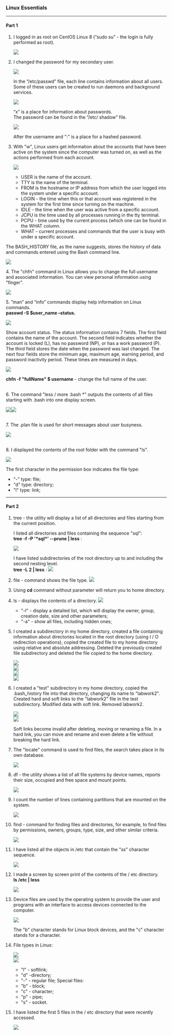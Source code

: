  ### Linux Essentials

---------
#### Part 1
1. I logged in as root on CentOS Linux 8 (“sudo su” - the login is fully performed as root).
   <p><img src='images/5.1_1.png'></p>
2. I changed the password for my secondary user.
   <p><img src='images/5.1_2.png'></p>
   In the “/etc/passwd” file, each line contains information about all users. Some of these users can be created to run daemons and background services.
   <p><img src='images/5.1_2.3.png'></p>
    “x” is a place for information about passwords.
    <br>
    The password can be found in the “/etc/ shadow” file. 
   <p><img src='images/5.1_2.4.png'></p>
   After the username and ":" is a place for a hashed password.
3. With "w", Linux users get information about the accounts that have been active on the system since the computer was turned on, as well as the actions performed from each account.
   <p><img src='images/5.1_3.png'></p>
   
   * USER is the name of the account.
   * TTY is the name of the terminal.
   * FROM is the hostname or IP address from which the user logged into the system under a specific account.
   * LOGIN - the time when this or that account was registered in the system for the first time since turning on the machine.
   * IDLE - the time when the user was active from a specific account.
   * JCPU is the time used by all processes running in the tty terminal.
   * PCPU - time used by the current process (which one can be found in the WHAT column.
   * WHAT - current processes and commands that the user is busy with under a specific account.
  
  The BASH_HISTORY file, as the name suggests, stores the history of data and commands entered using the Bash command line.
    <p><img src='images/5.1_3.1.png'></p>
4. The "chfn" command in Linux allows you to change the full username and associated information. You can view personal information using "finger".
   <p><img src='images/5.1_4.png'></p>
5. ”man” and “info” commands display help information on Linux commands.
   <br><b>passwd -S $user_name –status.</b>
   <p><img src='images/5.1_5.png'></p>
   Show account status. The status information contains 7 fields. The first field contains the name of the account. The second field indicates whether the account is locked (L), has no password (NP), or has a work password (P). The third field stores the date when the password was last changed. The next four fields store the minimum age, maximum age, warning period, and password inactivity period. These times are measured in days.
   <p><img src='images/5.1_5.1.png'></p>
   <b>chfn -f "fullName" $ ​​username</b> - change the full name of the user.
   
<br> 6. The command "less / more .bash *" outputs the contents of all files starting with .bash into one display screen.
   <p><img src='images/5.1_6.png'><img  src='images/5.1_6.1.png'></p>

<br>7.  The .plan file is used for short messages about user busyness.
    <p><img  src='images/5.1_7.png'></p>

<br>8. I displayed the contents of the root folder with the command "ls".
   <p><img  src='images/5.1_8.png'></p>
    The first character in the permission box indicates the file type:
   
   * "-" type: file;
   * "d" type: directory;
   * "l" type: link;

---------
#### Part 2

1. tree - the utility will display a list of all directories and files starting from the current position.

   I listed all directories and files containing the sequence "sql": 
   <br><b>tree -f -P '\*sql\*' --prune | less</b> :
   <p><img  src='images2/1.1.png'></p>
   I have listed subdirectories of the root directory up to and including the second nesting level.
   <br><b> tree -L 2 | less</b> :
   <img  src='images2/1.2.png'></p>
2. file - command shows the file type.
   <img  src='images2/2.png'></p>
3. Using <b>cd</b> command without parameter will return you to home directory.
4. ls - displays the contents of a directory.
   <img  src='images2/4.png'></p>
   * "-l" - display a detailed list, which will display the owner, group, creation date, size and other parameters;
   * "-a" - show all files, including hidden ones;
5. I created a subdirectory in my home directory, created a file containing information about directories located in the root directory (using I / O redirection operations), copied the created file to my home directory using relative and absolute addressing. Deleted the previously created file subdirectory and deleted the file copied to the home directory.
    <p><img  src='images2/5.png'><br><img  src='images2/5.1.png'><br><img  src='images2/5.2.png'><br><img  src='images2/5.3.png'></p>
6. I created a "test" subdirectory in my home directory, copied the .bash_history file into that directory, changing its name to "labwork2". Created hard and soft links to the "labwork2" file in the test subdirectory. Modified data with soft link. Removed labwork2.
   <p><img  src='images2/6.png'><br><img  src='images2/6.1.png'></p>
   Soft links become invalid after deleting, moving or renaming a file. In a hard link, you can move and rename and even delete a file without breaking the hard link.
7. The "locate" command is used to find files, the search takes place in its own database.
   <p><img  src='images2/7.png'></p>
8. df - the utility shows a list of all file systems by device names, reports their size, occupied and free space and mount points.
   <p><img  src='images2/8.png'></p>
9. I count the number of lines containing partitions that are mounted on the system.
    <p><img  src='images2/9.png'></p>
10. find - command for finding files and directories, for example, to find files by permissions, owners, groups, type, size, and other similar criteria.
    <p><img  src='images2/10.png'></p>
11. I have listed all the objects in /etc that contain the "ss" character sequence.
    <p><img  src='images2/11.png'></p>
12. I made a screen by screen print of the contents of the / etc directory.
    <br><b>ls /etc | less</b>
    <p><img  src='images2/12.png'></p>
13. Device files are used by the operating system to provide the user and programs with an interface to access devices connected to the computer.
    <p><img  src='images2/13.png'></p>
    The "b" character stands for Linux block devices, and the "c" character stands for a character.
14. File types in Linux:
    <p><img src='images2/14.png'><br><img  src='images2/14.1.png'></p>
    
    * "l" - softlink;
    * "d" -directory;
    * "-" - regular file;
    Special files:
    * "b" - block;
    * "c" - character;
    * "p" - pipe;
    * "s" - socket.
15. I have listed the first 5 files in the / etc directory that were recently accessed.
    <p><img  src='images2/15.png'></p>